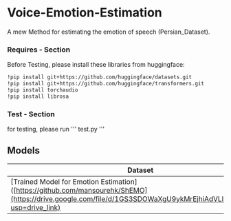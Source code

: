 # Voice-Emotion-Estimation
A mew Method for estimating the emotion of speech (Persian_Dataset). 



### Requires - Section
Before Testing, please install these libraries from huggingface:


```bash
!pip install git+https://github.com/huggingface/datasets.git
!pip install git+https://github.com/huggingface/transformers.git
!pip install torchaudio
!pip install librosa
```


### Test - Section
for testing, please run ''' test.py '''


## Models

| Dataset                                                                                                                      | Model                                                                                                                                           |
|------------------------------------------------------------------------------------------------------------------------------|-------------------------------------------------------------------------------------------------------------------------------------------------|
| [Trained Model for Emotion Estimation]([https://github.com/mansourehk/ShEMO](https://drive.google.com/file/d/1GS3SDOWaXgU9ykMrEjhiAdVLlagturhS/view?usp=drive_link)          |   |
